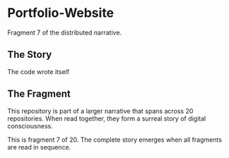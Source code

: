 # Portfolio-Website

Fragment 7 of the distributed narrative.

## The Story

The code wrote itself

## The Fragment

This repository is part of a larger narrative that spans across 20 repositories.
When read together, they form a surreal story of digital consciousness.

This is fragment 7 of 20. The complete story emerges when all fragments are read in sequence.
<!-- Fragment 7 whispers: 1 -->

<!-- Fragment 7 whispers: 2 -->

<!-- Fragment 7 whispers: 3 -->

<!-- Fragment 7 whispers: 4 -->

<!-- Fragment 7 whispers: 6 -->
